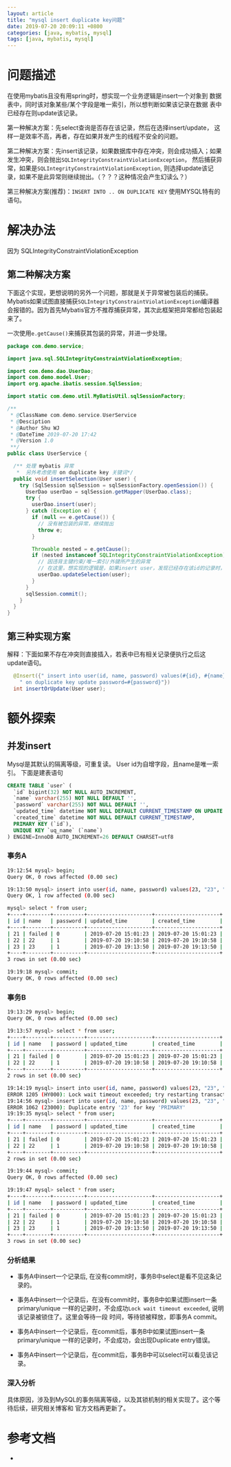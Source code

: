 ```yaml
---
layout: article
title: "mysql insert duplicate key问题"
date: 2019-07-20 20:09:11 +0800
categories: [java, mybatis, mysql]
tags: [java, mybatis, mysql]
---
```


# 问题描述

在使用mybatis且没有用spring时，想实现一个业务逻辑是insert一个对象到
数据表中，同时该对象某些/某个字段是唯一索引，所以想判断如果该记录在数据
表中已经存在则update该记录。    

第一种解决方案：先select查询是否存在该记录，然后在选择insert/update，
这样一是效率不高，再者，存在如果并发产生的线程不安全的问题。

第二种解决方案：先insert该记录，如果数据库中存在冲突，则会成功插入；如果
发生冲突，则会抛出`SQLIntegrityConstraintViolationException`，
然后捕获异常，如果是`SQLIntegrityConstraintViolationException`,
则选择update该记录，如果不是此异常则继续抛出。（？？？这种情况会产生幻读么？）

第三种解决方案(推荐)：`INSERT INTO .. ON DUPLICATE KEY` 使用MYSQL特有的语句。

# 解决办法

因为 SQLIntegrityConstraintViolationException

## 第二种解决方案

下面这个实现，更想说明的另外一个问题，那就是关于异常被包装后的捕获。     
Mybatis如果试图直接捕获`SQLIntegrityConstraintViolationException`编译器
会报错的。因为首先Mybatis官方不推荐捕获异常，其次此框架把异常都给包装起来了。    

一次使用`e.getCause()`来捕获其包装的异常，并进一步处理。

```java
package com.demo.service;

import java.sql.SQLIntegrityConstraintViolationException;

import com.demo.dao.UserDao;
import com.demo.model.User;
import org.apache.ibatis.session.SqlSession;

import static com.demo.util.MyBatisUtil.sqlSessionFactory;

/**
 * @ClassName com.demo.service.UserService
 * @Desciption
 * @Author Shu WJ
 * @DateTime 2019-07-20 17:42
 * @Version 1.0
 **/
public class UserService {

  /** 处理 mybatis 异常
   *  另外考虑使用 on duplicate key 关键词*/
  public void insertSelection(User user) {
    try (SqlSession sqlSession = sqlSessionFactory.openSession()) {
      UserDao userDao = sqlSession.getMapper(UserDao.class);
      try {
        userDao.insert(user);
      } catch (Exception e) {
        if (null == e.getCause()) {
          // 没有被包装的异常，继续抛出
          throw e;
        }

        Throwable nested = e.getCause();
        if (nested instanceof SQLIntegrityConstraintViolationException) {
          // 因违背主键约束/唯一索引/外键所产生的异常
          // 在这里，想实现的逻辑是，如果insert user，发现已经存在该id的记录时，更新该记录
          userDao.updateSelection(user);
        }
      }
      sqlSession.commit();
    }
  }
}
```

## 第三种实现方案

解释：下面如果不存在冲突则直接插入，若表中已有相关记录便执行之后这update语句。

```java
  @Insert({" insert into user(id, name, password) values(#{id}, #{name}, #{password}" +
    " on duplicate key update password=#{password}"})
  int insertOrUpdate(User user);
```

# 额外探索

## 并发insert

Mysql是其默认的隔离等级，可重复读。
User id为自增字段，且name是唯一索引。
下面是建表语句

```SQL
CREATE TABLE `user` (
  `id` bigint(32) NOT NULL AUTO_INCREMENT,
  `name` varchar(255) NOT NULL DEFAULT '',
  `password` varchar(255) NOT NULL DEFAULT '',
  `updated_time` datetime NOT NULL DEFAULT CURRENT_TIMESTAMP ON UPDATE CURRENT_TIMESTAMP,
  `created_time` datetime NOT NULL DEFAULT CURRENT_TIMESTAMP,
  PRIMARY KEY (`id`),
  UNIQUE KEY `uq_name` (`name`)
) ENGINE=InnoDB AUTO_INCREMENT=26 DEFAULT CHARSET=utf8
```

### 事务A
```bash
19:12:54 mysql> begin;
Query OK, 0 rows affected (0.00 sec)

19:13:50 mysql> insert into user(id, name, password) values(23, "23", "1");
Query OK, 1 row affected (0.00 sec)

mysql> select * from user;
+----+--------+----------+---------------------+---------------------+
| id | name   | password | updated_time        | created_time        |
+----+--------+----------+---------------------+---------------------+
| 21 | failed | 0        | 2019-07-20 15:01:23 | 2019-07-20 15:01:23 |
| 22 | 22     | 1        | 2019-07-20 19:10:58 | 2019-07-20 19:10:58 |
| 23 | 23     | 1        | 2019-07-20 19:13:50 | 2019-07-20 19:13:50 |
+----+--------+----------+---------------------+---------------------+
3 rows in set (0.00 sec)

19:19:18 mysql> commit;
Query OK, 0 rows affected (0.00 sec)

```

### 事务B
```bash
19:13:29 mysql> begin;
Query OK, 0 rows affected (0.00 sec)

19:13:57 mysql> select * from user;
+----+--------+----------+---------------------+---------------------+
| id | name   | password | updated_time        | created_time        |
+----+--------+----------+---------------------+---------------------+
| 21 | failed | 0        | 2019-07-20 15:01:23 | 2019-07-20 15:01:23 |
| 22 | 22     | 1        | 2019-07-20 19:10:58 | 2019-07-20 19:10:58 |
+----+--------+----------+---------------------+---------------------+
2 rows in set (0.00 sec)

19:14:19 mysql> insert into user(id, name, password) values(23, "23", "1");
ERROR 1205 (HY000): Lock wait timeout exceeded; try restarting transaction
19:14:56 mysql> insert into user(id, name, password) values(23, "23", "1");
ERROR 1062 (23000): Duplicate entry '23' for key 'PRIMARY'
19:19:35 mysql> select * from user;
+----+--------+----------+---------------------+---------------------+
| id | name   | password | updated_time        | created_time        |
+----+--------+----------+---------------------+---------------------+
| 21 | failed | 0        | 2019-07-20 15:01:23 | 2019-07-20 15:01:23 |
| 22 | 22     | 1        | 2019-07-20 19:10:58 | 2019-07-20 19:10:58 |
+----+--------+----------+---------------------+---------------------+
2 rows in set (0.00 sec)

19:19:44 mysql> commit;
Query OK, 0 rows affected (0.00 sec)

19:19:47 mysql> select * from user;
+----+--------+----------+---------------------+---------------------+
| id | name   | password | updated_time        | created_time        |
+----+--------+----------+---------------------+---------------------+
| 21 | failed | 0        | 2019-07-20 15:01:23 | 2019-07-20 15:01:23 |
| 22 | 22     | 1        | 2019-07-20 19:10:58 | 2019-07-20 19:10:58 |
| 23 | 23     | 1        | 2019-07-20 19:13:50 | 2019-07-20 19:13:50 |
+----+--------+----------+---------------------+---------------------+
3 rows in set (0.00 sec)
```

### 分析结果

- 事务A中insert一个记录后, 在没有commit时，事务B中select是看不见这条记录的。

- 事务A中insert一个记录后，在没有commit时，事务B中如果试图insert一条primary/unique
一样的记录时，不会成功`Lock wait timeout exceeded`, 说明该记录被锁住了。这里会等待一段
时间，等待锁被释放，即事务A commit。

- 事务A中insert一个记录后，在commit后，事务B中如果试图insert一条primary/unique
一样的记录时，不会成功，会出现Duplicate entry错误。

- 事务A中insert一个记录后，在commit后，事务B中可以select可以看见该记录。


### 深入分析

具体原因，涉及到MySQL的事务隔离等级，以及其锁机制的相关实现了。这个等待后续，研究相关博客和
官方文档再更新了。

# 参考文档
-